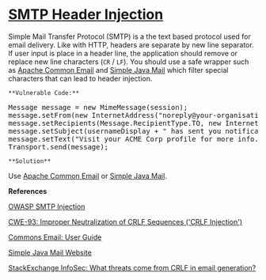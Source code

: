 # [SMTP Header Injection](https://find-sec-bugs.github.io/bugs.htm#SMTP_HEADER_INJECTION)

Simple Mail Transfer Protocol (SMTP) is a the text based protocol used for email delivery.
Like with HTTP, headers are separate by new line separator.
If user input is place in a header line, the application should remove
or replace new line characters (`CR` / `LF`).
You should use a safe wrapper such as [Apache Common Email](https://commons.apache.org/proper/commons-email/userguide.html)
and [Simple Java Mail](http://www.simplejavamail.org) which filter special characters that can lead to header injection.

    **Vulnerable Code:**  

<pre>
Message message = new MimeMessage(session);
message.setFrom(new InternetAddress("noreply@your-organisation.com"));
message.setRecipients(Message.RecipientType.TO, new InternetAddress[] {new InternetAddress("target@gmail.com")});
message.setSubject(usernameDisplay + " has sent you notification"); //Injectable API
message.setText("Visit your ACME Corp profile for more info.");
Transport.send(message);
</pre>

    **Solution**  

Use [Apache Common Email](https://commons.apache.org/proper/commons-email/userguide.html) or [Simple Java Mail](http://www.simplejavamail.org).

**References**  

[OWASP SMTP Injection](https://www.owasp.org/index.php/Testing_for_IMAP/SMTP_Injection_(OTG-INPVAL-011))  

[CWE-93: Improper Neutralization of CRLF Sequences ('CRLF Injection')](https://cwe.mitre.org/data/definitions/93.html)  

[Commons Email: User Guide](https://commons.apache.org/proper/commons-email/userguide.html)  

[Simple Java Mail Website](http://www.simplejavamail.org)  

[StackExchange InfoSec: What threats come from CRLF in email generation?](https://security.stackexchange.com/a/54100/24973)